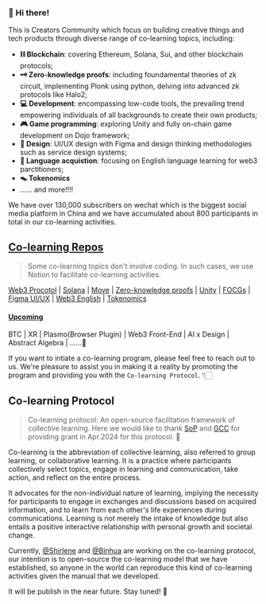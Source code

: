 ### 🥳 Hi there!

This is Creators Community which focus on building creative things and tech products through diverse range of co-learning topics, including:

- **⛓ Blockchain**: covering Ethereum, Solana, Sui, and other blockchain protocols;
- **🗝 Zero-knowledge proofs**: including foundamental theories of zk circuit, implementing Plonk using python, delving into advanced zk protocols like Halo2;
- **💻 Development**: encompassing low-code tools, the prevailing trend empowering individuals of all backgrounds to create their own products;
- **🎮 Game programming**: exploring Unity and fully on-chain game development on Dojo framework;
- **🎨 Design**: UI/UX design with Figma and design thinking methodologies such as service design systems;
- **💬 Language acquistion**: focusing on English language learning for web3 parctitioners;
- **🪤 Tokenomics**
- ...... and more!!!!


We have over 130,000 subscribers on wechat which is the biggest social media platform in China and we have accumulated about 800 participants in total in our co-learning activities.



## [Co-learning Repos](https://706community.notion.site/287e664fde8749ae9e40880eee67ba17?v=31c0b48a72bc444b9c16a1349f179b3c&pvs=74)
> Some co-learning topics don't involve coding. In such cases, we use Notion to facilitate co-learning activities. 

[Web3 Procotol](https://github.com/CreatorsDAO/web3-protocol-co-learn) | [Solana](https://github.com/CreatorsDAO/solana-co-learn) | [Move](https://github.com/CreatorsDAO/move-co-learn) | [Zero-knowledge proofs](https://learn.z2o-k7e.world/) | [Unity](https://706community.notion.site/Unity-894502bf520540a1a5baeafcfbe4a6d6) | [FOCGs](https://706community.notion.site/On-Chain-Gaming-1-6844e99b9a3c4bebbe74787dde87713b) | [Figma UI/UX](https://706community.notion.site/Figma-1-6ada04ba93234b90b05e0df1eddbca02?pvs=25) |  [Web3 English](https://706community.notion.site/Web3-2-f1aa5c73ac9446d0a17ff000158a4837) | [Tokenomics](https://706community.notion.site/Tokenomics-059b04e151e847729fcd3c5ae05b72a0)

#### [Upcoming](https://www.notion.so/706community/Creators-3ee453c764a04f81a872c4bc160fb7d5?pvs=4#492a04d5779d4ce8b7e227009f75d08b)

BTC | XR | Plasmo(Browser Plugin) | Web3 Front-End | AI x Design | Abstract Algebra | ......🤔


If you want to intiate a co-learning program, please feel free to reach out to us. We're pleasure to assist you in making it a reality by promoting the program and providing you with the `Co-learning Protocol`. 👇🏻

## Co-learning Protocol
> Co-learning protocol: An open-source facilitation framework of collective learning. Here we would like to thank [SoP](https://summerofprotocols.com/) and [GCC](https://www.gccofficial.org/) for providing grant in Apr.2024 for this protocol. 👐

Co-learning is the abbreviation of collective learning, also referred to group learning, or collaborative learning. It is a practice where participants collectively select topics, engage in learning and communication, take action, and reflect on the entire process.

It advocates for the non-individual nature of learning, implying the necessity for participants to engage in exchanges and discussions based on acquired information, and to learn from each other's life experiences during communications. Learning is not merely the intake of knowledge but also entails a positive interactive relationship with personal growth and societal change.

Currently, [@Shirlene](https://twitter.com/shirleneliu69) and [@Binhua](https://twitter.com/Binhua6) are working on the co-learning protocol, our intention is to open-source the co-learning model that we have established, so anyone in the world can reproduce this kind of co-learning activities given the manual that we developed. 

It will be publish in the near future. Stay tuned! 🚀
